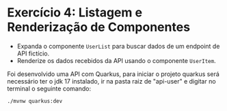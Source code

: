 # Exercício 4: Listagem e Renderização de Componentes
- Expanda o componente `UserList` para buscar dados de um endpoint de API fictício.
- Renderize os dados recebidos da API usando o componente `UserItem`.

Foi desenvolvido uma API com Quarkus, para iniciar o projeto quarkus será necessário ter o jdk 17 instalado, ir na pasta raiz de "api-user" e digitar no terminal o seguinte comando:
```
./mvnw quarkus:dev
```
